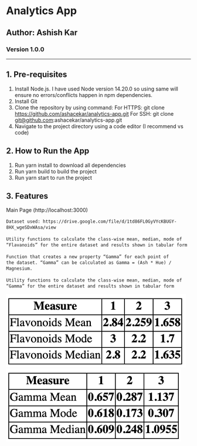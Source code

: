 # Analytics App

## Author: Ashish Kar

### Version 1.0.0

---

## 1. Pre-requisites

1. Install Node.js. I have used Node version 14.20.0 so using same will ensure no errors/conflicts happen in npm dependencies.
2. Install Git
3. Clone the repository by using command:
   For HTTPS: git clone https://github.com/ashacekar/analytics-app.git
   For SSH: git clone git@github.com:ashacekar/analytics-app.git
4. Navigate to the project directory using a code editor (I recommend vs code)

## 2. How to Run the App

1. Run yarn install to download all dependencies
2. Run yarn build to build the project
3. Run yarn start to run the project

## 3. Features

Main Page (http://localhost:3000)

    Dataset used: https://drive.google.com/file/d/1td86FL0GyVYcKBUGY-8HX_wgeSDxWAsa/view

    Utility functions to calculate the class-wise mean, median, mode of
    “Flavanoids” for the entire dataset and results shown in tabular form

    Function that creates a new property “Gamma” for each point of
    the dataset. “Gamma” can be calculated as Gamma = (Ash * Hue) / Magnesium.

    Utility functions to calculate the class-wise mean, median, mode of
    “Gamma” for the entire dataset and results shown in tabular form

![alt text](/public/flavanoids-table.png)
![alt text](/public/gamma-table.png)
